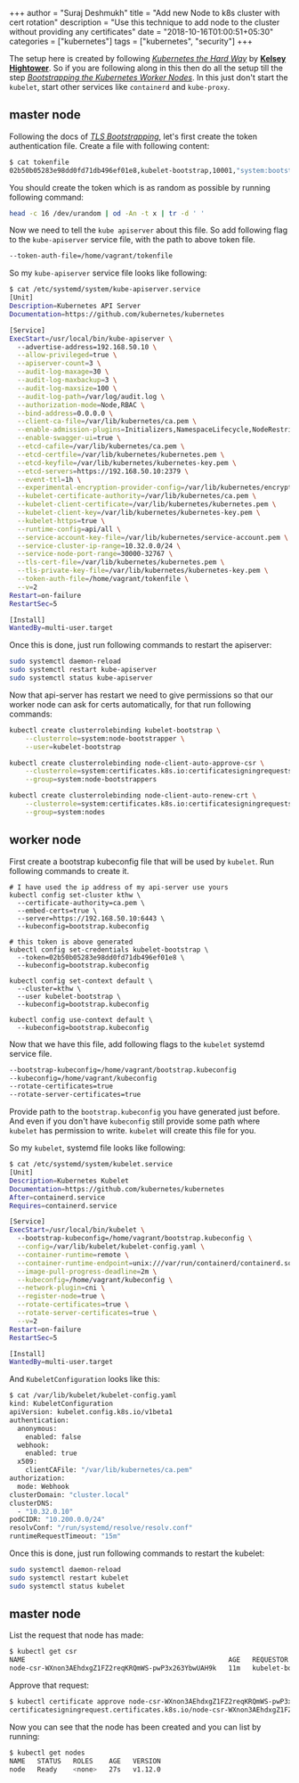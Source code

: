 +++
author = "Suraj Deshmukh"
title = "Add new Node to k8s cluster with cert rotation"
description = "Use this technique to add node to the cluster without providing any certificates"
date = "2018-10-16T01:00:51+05:30"
categories = ["kubernetes"]
tags = ["kubernetes", "security"]
+++

The setup here is created by following [*Kubernetes the Hard Way*](https://kubernetes.io/docs/reference/command-line-tools-reference/kubelet-tls-bootstrapping/) by [**Kelsey Hightower**](https://twitter.com/kelseyhightower). So if you are following along in this then do all the setup till the step [*Bootstrapping the Kubernetes Worker Nodes*](https://github.com/kelseyhightower/kubernetes-the-hard-way/blob/master/docs/09-bootstrapping-kubernetes-workers.md). In this just don't start the `kubelet`, start other services like `containerd` and `kube-proxy`.

## master node

Following the docs of [*TLS Bootstrapping*](https://kubernetes.io/docs/reference/command-line-tools-reference/kubelet-tls-bootstrapping/), let's first create the token authentication file. Create a file with following content:

```bash
$ cat tokenfile 
02b50b05283e98dd0fd71db496ef01e8,kubelet-bootstrap,10001,"system:bootstrappers"
```

You should create the token which is as random as possible by running following command:

```bash
head -c 16 /dev/urandom | od -An -t x | tr -d ' '
```

Now we need to tell the `kube apiserver` about this file. So add following flag to the `kube-apiserver` service file, with the path to above token file.

```bash
--token-auth-file=/home/vagrant/tokenfile
```

So my `kube-apiserver` service file looks like following:

```bash
$ cat /etc/systemd/system/kube-apiserver.service
[Unit]
Description=Kubernetes API Server
Documentation=https://github.com/kubernetes/kubernetes

[Service]
ExecStart=/usr/local/bin/kube-apiserver \
  --advertise-address=192.168.50.10 \
  --allow-privileged=true \
  --apiserver-count=3 \
  --audit-log-maxage=30 \
  --audit-log-maxbackup=3 \
  --audit-log-maxsize=100 \
  --audit-log-path=/var/log/audit.log \
  --authorization-mode=Node,RBAC \
  --bind-address=0.0.0.0 \
  --client-ca-file=/var/lib/kubernetes/ca.pem \
  --enable-admission-plugins=Initializers,NamespaceLifecycle,NodeRestriction,LimitRanger,ServiceAccount,DefaultStorageClass,ResourceQuota \
  --enable-swagger-ui=true \
  --etcd-cafile=/var/lib/kubernetes/ca.pem \
  --etcd-certfile=/var/lib/kubernetes/kubernetes.pem \
  --etcd-keyfile=/var/lib/kubernetes/kubernetes-key.pem \
  --etcd-servers=https://192.168.50.10:2379 \
  --event-ttl=1h \
  --experimental-encryption-provider-config=/var/lib/kubernetes/encryption-config.yaml \
  --kubelet-certificate-authority=/var/lib/kubernetes/ca.pem \
  --kubelet-client-certificate=/var/lib/kubernetes/kubernetes.pem \
  --kubelet-client-key=/var/lib/kubernetes/kubernetes-key.pem \
  --kubelet-https=true \
  --runtime-config=api/all \
  --service-account-key-file=/var/lib/kubernetes/service-account.pem \
  --service-cluster-ip-range=10.32.0.0/24 \
  --service-node-port-range=30000-32767 \
  --tls-cert-file=/var/lib/kubernetes/kubernetes.pem \
  --tls-private-key-file=/var/lib/kubernetes/kubernetes-key.pem \
  --token-auth-file=/home/vagrant/tokenfile \
  --v=2
Restart=on-failure
RestartSec=5

[Install]
WantedBy=multi-user.target
```

Once this is done, just run following commands to restart the apiserver:

```bash
sudo systemctl daemon-reload
sudo systemctl restart kube-apiserver
sudo systemctl status kube-apiserver
```

Now that api-server has restart we need to give permissions so that our worker node can ask for certs automatically, for that run following commands:

```bash
kubectl create clusterrolebinding kubelet-bootstrap \
    --clusterrole=system:node-bootstrapper \
    --user=kubelet-bootstrap

kubectl create clusterrolebinding node-client-auto-approve-csr \
    --clusterrole=system:certificates.k8s.io:certificatesigningrequests:nodeclient \
    --group=system:node-bootstrappers

kubectl create clusterrolebinding node-client-auto-renew-crt \
    --clusterrole=system:certificates.k8s.io:certificatesigningrequests:selfnodeclient \
    --group=system:nodes
```

## worker node

First create a bootstrap kubeconfig file that will be used by `kubelet`. Run following commands to create it.

```
# I have used the ip address of my api-server use yours
kubectl config set-cluster kthw \
  --certificate-authority=ca.pem \
  --embed-certs=true \
  --server=https://192.168.50.10:6443 \
  --kubeconfig=bootstrap.kubeconfig

# this token is above generated
kubectl config set-credentials kubelet-bootstrap \
  --token=02b50b05283e98dd0fd71db496ef01e8 \
  --kubeconfig=bootstrap.kubeconfig

kubectl config set-context default \
  --cluster=kthw \
  --user kubelet-bootstrap \
  --kubeconfig=bootstrap.kubeconfig

kubectl config use-context default \
  --kubeconfig=bootstrap.kubeconfig 
```

Now that we have this file, add following flags to the `kubelet` systemd service file.

```bash
--bootstrap-kubeconfig=/home/vagrant/bootstrap.kubeconfig
--kubeconfig=/home/vagrant/kubeconfig
--rotate-certificates=true
--rotate-server-certificates=true
```

Provide path to the `bootstrap.kubeconfig` you have generated just before. And even if you don't have `kubeconfig` still provide some path where `kubelet` has permission to write. `kubelet` will create this file for you.

So my `kubelet`, systemd file looks like following:

```bash
$ cat /etc/systemd/system/kubelet.service
[Unit]
Description=Kubernetes Kubelet
Documentation=https://github.com/kubernetes/kubernetes
After=containerd.service
Requires=containerd.service

[Service]
ExecStart=/usr/local/bin/kubelet \
  --bootstrap-kubeconfig=/home/vagrant/bootstrap.kubeconfig \
  --config=/var/lib/kubelet/kubelet-config.yaml \
  --container-runtime=remote \
  --container-runtime-endpoint=unix:///var/run/containerd/containerd.sock \
  --image-pull-progress-deadline=2m \
  --kubeconfig=/home/vagrant/kubeconfig \
  --network-plugin=cni \
  --register-node=true \
  --rotate-certificates=true \
  --rotate-server-certificates=true \
  --v=2
Restart=on-failure
RestartSec=5

[Install]
WantedBy=multi-user.target
```

And `KubeletConfiguration` looks like this:

```bash
$ cat /var/lib/kubelet/kubelet-config.yaml
kind: KubeletConfiguration
apiVersion: kubelet.config.k8s.io/v1beta1
authentication:
  anonymous:
    enabled: false
  webhook:
    enabled: true
  x509:
    clientCAFile: "/var/lib/kubernetes/ca.pem"
authorization:
  mode: Webhook
clusterDomain: "cluster.local"
clusterDNS:
  - "10.32.0.10"
podCIDR: "10.200.0.0/24"
resolvConf: "/run/systemd/resolve/resolv.conf"
runtimeRequestTimeout: "15m"
```

Once this is done, just run following commands to restart the kubelet:

```bash
sudo systemctl daemon-reload
sudo systemctl restart kubelet
sudo systemctl status kubelet
```

## master node

List the request that node has made:

```bash
$ kubectl get csr
NAME                                                   AGE   REQUESTOR           CONDITION
node-csr-WXnon3AEhdxgZ1FZ2reqKRQmWS-pwP3x263YbwUAH9k   11m   kubelet-bootstrap   Pending
```

Approve that request:

```bash
$ kubectl certificate approve node-csr-WXnon3AEhdxgZ1FZ2reqKRQmWS-pwP3x263YbwUAH9k
certificatesigningrequest.certificates.k8s.io/node-csr-WXnon3AEhdxgZ1FZ2reqKRQmWS-pwP3x263YbwUAH9k approved
```


Now you can see that the node has been created and you can list by running:

```bash
$ kubectl get nodes
NAME   STATUS   ROLES    AGE   VERSION
node   Ready    <none>   27s   v1.12.0
```

